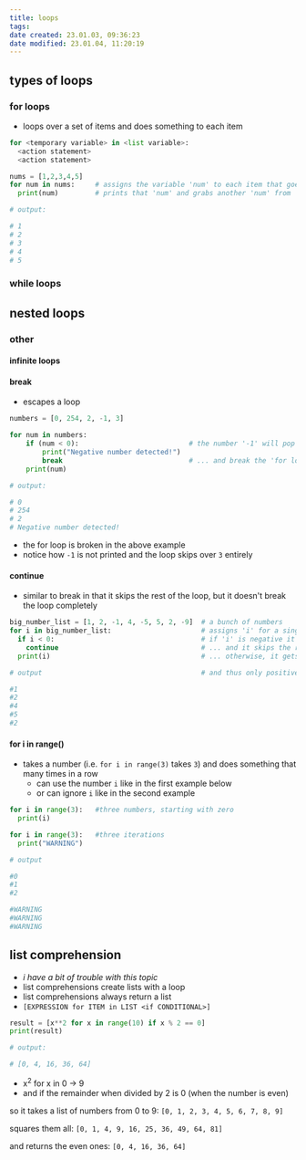 ```yaml
---
title: loops
tags: 
date created: 23.01.03, 09:36:23
date modified: 23.01.04, 11:20:19
---
```


## types of loops

### for loops

- loops over a set of items and does something to each item

```python
for <temporary variable> in <list variable>:
  <action statement>
  <action statement>

nums = [1,2,3,4,5]
for num in nums:     # assigns the variable 'num' to each item that goes into this 'for loop'
  print(num)         # prints that 'num' and grabs another 'num' from 'nums'

# output:

# 1
# 2
# 3
# 4
# 5
```

### while loops

## nested loops

### other

#### infinite loops

#### break

- escapes a loop

```python
numbers = [0, 254, 2, -1, 3]

for num in numbers:
	if (num < 0):                           # the number '-1' will pop into this 'if-statement' ...
		print("Negative number detected!")
		break                               # ... and break the 'for loop' here
	print(num)

# output:

# 0
# 254
# 2
# Negative number detected!
```

- the for loop is broken in the above example
- notice how `-1` is not printed and the loop skips over `3` entirely

#### continue

- similar to break in that it skips the rest of the loop, but it doesn't break the loop completely

```python
big_number_list = [1, 2, -1, 4, -5, 5, 2, -9]  # a bunch of numbers
for i in big_number_list:                      # assigns 'i' for a single number in list
  if i < 0:                                    # if 'i' is negative it goes into this 'if-statement' ...
    continue                                   # ... and it skips the rest of the 'for loop' ...
  print(i)                                     # ... otherwise, it gets printed

# output                                       # and thus only positive (and zero) numbers get printed!

#1
#2
#4
#5
#2
```

#### for i in range()

- takes a number (i.e. `for i in range(3)` takes `3`) and does something that many times in a row
	- can use the number `i` like in the first example below
	- or can ignore `i` like in the second example

```python
for i in range(3):   #three numbers, starting with zero
  print(i)

for i in range(3):   #three iterations
  print("WARNING")

# output

#0
#1
#2

#WARNING
#WARNING
#WARNING
```

## list comprehension

- *i have a bit of trouble with this topic*
- list comprehensions create lists with a loop
- list comprehensions always return a list
- `[EXPRESSION for ITEM in LIST <if CONDITIONAL>]`

```python
result = [x**2 for x in range(10) if x % 2 == 0]
print(result)

# output:

# [0, 4, 16, 36, 64]
```

- x$^2$ for x in 0 -> 9
- and if the remainder when divided by 2 is 0 (when the number is even)

so it takes a list of numbers from 0 to 9: `[0, 1, 2, 3, 4, 5, 6, 7, 8, 9]`

squares them all: `[0, 1, 4, 9, 16, 25, 36, 49, 64, 81]`

and returns the even ones: `[0, 4, 16, 36, 64]`
